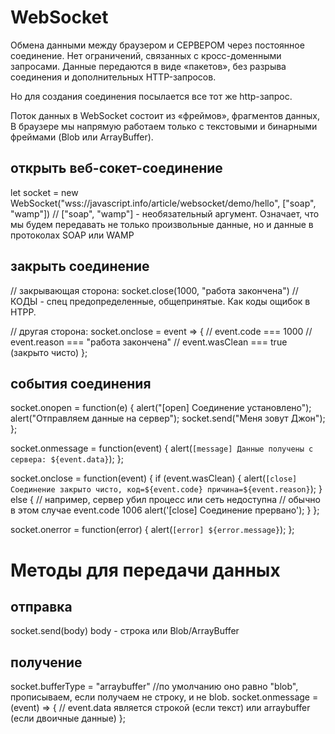 # WebSocket

Обмена данными между браузером и СЕРВЕРОМ через постоянное соединение.
Нет ограничений, связанных с кросс-доменными запросами.
Данные передаются в виде «пакетов», без разрыва соединения и дополнительных HTTP-запросов.

Но для создания соединения посылается все тот же http-запрос.

Поток данных в WebSocket состоит из «фреймов», фрагментов данных,
В браузере мы напрямую работаем только с текстовыми и бинарными фреймами (Blob или ArrayBuffer).

## открыть веб-сокет-соединение
let socket = new WebSocket("wss://javascript.info/article/websocket/demo/hello", ["soap", "wamp"])   // ["soap", "wamp"] - необязательный аргумент. Означает, что мы будем передавать не только произвольные данные, но и данные в протоколах SOAP или WAMP

## закрыть соединение
// закрывающая сторона:
socket.close(1000, "работа закончена")   //КОДЫ - спец предопределенные, общепринятые. Как коды ощибок в HTPP.

// другая сторона:
socket.onclose = event => {
  // event.code === 1000
  // event.reason === "работа закончена"
  // event.wasClean === true (закрыто чисто)
};



## события соединения
socket.onopen = function(e) {
alert("[open] Соединение установлено");
alert("Отправляем данные на сервер");
socket.send("Меня зовут Джон");
};

socket.onmessage = function(event) {
alert(`[message] Данные получены с сервера: ${event.data}`);
};

socket.onclose = function(event) {
if (event.wasClean) {
alert(`[close] Соединение закрыто чисто, код=${event.code} причина=${event.reason}`);
} else {
// например, сервер убил процесс или сеть недоступна
// обычно в этом случае event.code 1006
alert('[close] Соединение прервано');
}
};

socket.onerror = function(error) {
alert(`[error] ${error.message}`);
};

# Методы для передачи данных
## отправка
socket.send(body)
body - строка или Blob/ArrayBuffer


## получение
socket.bufferType = "arraybuffer"   //по умолчанию оно равно "blob", прописываем, если получаем не строку, и не blob.
socket.onmessage = (event) => {
// event.data является строкой (если текст) или arraybuffer (если двоичные данные)
};








